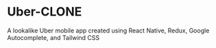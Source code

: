 # Uber-CLONE
A lookalike Uber mobile app created using React Native, Redux, Google Autocomplete, and Tailwind CSS
